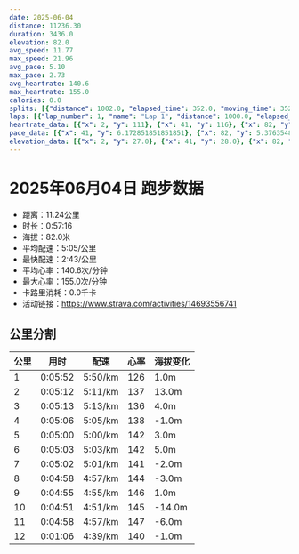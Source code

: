 ```yaml
---
date: 2025-06-04
distance: 11236.30
duration: 3436.0
elevation: 82.0
avg_speed: 11.77
max_speed: 21.96
avg_pace: 5.10
max_pace: 2.73
avg_heartrate: 140.6
max_heartrate: 155.0
calories: 0.0
splits: [{"distance": 1002.0, "elapsed_time": 352.0, "moving_time": 352.0, "average_speed": 2.85, "pace": 5.847964912280701, "average_heartrate": 126.24852071005917, "elevation_difference": 1.0, "split_number": 1}, {"distance": 1000.0, "elapsed_time": 312.0, "moving_time": 312.0, "average_speed": 3.21, "pace": 5.192118380062305, "average_heartrate": 137.87179487179486, "elevation_difference": 13.0, "split_number": 2}, {"distance": 998.5, "elapsed_time": 313.0, "moving_time": 313.0, "average_speed": 3.19, "pace": 5.224670846394984, "average_heartrate": 136.258785942492, "elevation_difference": 4.0, "split_number": 3}, {"distance": 1002.0, "elapsed_time": 306.0, "moving_time": 306.0, "average_speed": 3.27, "pace": 5.096850152905199, "average_heartrate": 138.9967320261438, "elevation_difference": -1.0, "split_number": 4}, {"distance": 999.0, "elapsed_time": 300.0, "moving_time": 300.0, "average_speed": 3.33, "pace": 5.005015015015014, "average_heartrate": 142.04333333333332, "elevation_difference": 3.0, "split_number": 5}, {"distance": 998.5, "elapsed_time": 303.0, "moving_time": 303.0, "average_speed": 3.3, "pace": 5.050515151515151, "average_heartrate": 142.2046204620462, "elevation_difference": 5.0, "split_number": 6}, {"distance": 1002.0, "elapsed_time": 302.0, "moving_time": 302.0, "average_speed": 3.32, "pace": 5.020090361445783, "average_heartrate": 141.00331125827816, "elevation_difference": -2.0, "split_number": 7}, {"distance": 1001.0, "elapsed_time": 298.0, "moving_time": 298.0, "average_speed": 3.36, "pace": 4.960327380952381, "average_heartrate": 144.20469798657717, "elevation_difference": -3.0, "split_number": 8}, {"distance": 997.5, "elapsed_time": 295.0, "moving_time": 295.0, "average_speed": 3.38, "pace": 4.930976331360947, "average_heartrate": 146.70508474576272, "elevation_difference": 1.0, "split_number": 9}, {"distance": 999.5, "elapsed_time": 291.0, "moving_time": 291.0, "average_speed": 3.43, "pace": 4.859096209912535, "average_heartrate": 145.91752577319588, "elevation_difference": -14.0, "split_number": 10}, {"distance": 1000.0, "elapsed_time": 412.0, "moving_time": 298.0, "average_speed": 3.36, "pace": 4.960327380952381, "average_heartrate": 147.24242424242425, "elevation_difference": -6.0, "split_number": 11}, {"distance": 236.3, "elapsed_time": 66.0, "moving_time": 66.0, "average_speed": 3.58, "pace": 4.655502793296089, "average_heartrate": 140.84615384615384, "elevation_difference": -1.0, "split_number": 12}]
laps: [{"lap_number": 1, "name": "Lap 1", "distance": 1000.0, "elapsed_time": 350.0, "moving_time": 350.0, "average_speed": 2.86, "pace": 5.827517482517482, "average_heartrate": 124.88888888888889, "max_heartrate": 136, "start_date": "2025-06-04 19:45:02+00:00", "elevation_difference": 10.0}, {"lap_number": 2, "name": "Lap 2", "distance": 1000.0, "elapsed_time": 312.0, "moving_time": 312.0, "average_speed": 3.21, "pace": 5.192118380062305, "average_heartrate": 137.77777777777777, "max_heartrate": 141, "start_date": "2025-06-04 19:50:54+00:00", "elevation_difference": 15.0}, {"lap_number": 3, "name": "Lap 3", "distance": 1000.0, "elapsed_time": 313.0, "moving_time": 313.0, "average_speed": 3.19, "pace": 5.224670846394984, "average_heartrate": 135.77777777777777, "max_heartrate": 143, "start_date": "2025-06-04 19:56:06+00:00", "elevation_difference": 5.0}, {"lap_number": 4, "name": "Lap 4", "distance": 1000.0, "elapsed_time": 305.0, "moving_time": 305.0, "average_speed": 3.28, "pace": 5.081310975609756, "average_heartrate": 139.22222222222223, "max_heartrate": 145, "start_date": "2025-06-04 20:01:19+00:00", "elevation_difference": 9.0}, {"lap_number": 5, "name": "Lap 5", "distance": 1000.0, "elapsed_time": 300.0, "moving_time": 300.0, "average_speed": 3.33, "pace": 5.005015015015014, "average_heartrate": 142.33333333333334, "max_heartrate": 150, "start_date": "2025-06-04 20:06:25+00:00", "elevation_difference": 9.0}, {"lap_number": 6, "name": "Lap 6", "distance": 1000.0, "elapsed_time": 303.0, "moving_time": 303.0, "average_speed": 3.3, "pace": 5.050515151515151, "average_heartrate": 141.77777777777777, "max_heartrate": 146, "start_date": "2025-06-04 20:11:25+00:00", "elevation_difference": 9.0}, {"lap_number": 7, "name": "Lap 7", "distance": 1000.0, "elapsed_time": 301.0, "moving_time": 301.0, "average_speed": 3.32, "pace": 5.020090361445783, "average_heartrate": 141.11111111111111, "max_heartrate": 151, "start_date": "2025-06-04 20:16:28+00:00", "elevation_difference": 5.0}, {"lap_number": 8, "name": "Lap 8", "distance": 1000.0, "elapsed_time": 297.0, "moving_time": 297.0, "average_speed": 3.37, "pace": 4.94560830860534, "average_heartrate": 143.77777777777777, "max_heartrate": 150, "start_date": "2025-06-04 20:21:30+00:00", "elevation_difference": 4.0}, {"lap_number": 9, "name": "Lap 9", "distance": 1000.0, "elapsed_time": 295.0, "moving_time": 295.0, "average_speed": 3.39, "pace": 4.916430678466076, "average_heartrate": 146.44444444444446, "max_heartrate": 154, "start_date": "2025-06-04 20:26:27+00:00", "elevation_difference": 9.0}, {"lap_number": 10, "name": "Lap 10", "distance": 1000.0, "elapsed_time": 291.0, "moving_time": 291.0, "average_speed": 3.44, "pace": 4.844970930232558, "average_heartrate": 145.375, "max_heartrate": 152, "start_date": "2025-06-04 20:31:23+00:00", "elevation_difference": 3.0}, {"lap_number": 11, "name": "Lap 11", "distance": 1000.0, "elapsed_time": 412.0, "moving_time": 298.0, "average_speed": 3.36, "pace": 4.960327380952381, "average_heartrate": 146.55555555555554, "max_heartrate": 154, "start_date": "2025-06-04 20:36:14+00:00", "elevation_difference": 7.0}, {"lap_number": 12, "name": "Lap 12", "distance": 236.31, "elapsed_time": 65.0, "moving_time": 65.0, "average_speed": 3.64, "pace": 4.578763736263736, "average_heartrate": 138.5, "max_heartrate": 142, "start_date": "2025-06-04 20:43:06+00:00", "elevation_difference": 1.0}]
heartrate_data: [{"x": 2, "y": 111}, {"x": 41, "y": 116}, {"x": 82, "y": 125}, {"x": 119, "y": 122}, {"x": 171, "y": 119}, {"x": 211, "y": 136}, {"x": 248, "y": 131}, {"x": 283, "y": 134}, {"x": 320, "y": 130}, {"x": 355, "y": 133}, {"x": 391, "y": 134}, {"x": 428, "y": 140}, {"x": 464, "y": 140}, {"x": 497, "y": 139}, {"x": 531, "y": 134}, {"x": 566, "y": 141}, {"x": 601, "y": 140}, {"x": 636, "y": 139}, {"x": 672, "y": 137}, {"x": 708, "y": 143}, {"x": 746, "y": 139}, {"x": 778, "y": 138}, {"x": 813, "y": 134}, {"x": 848, "y": 134}, {"x": 883, "y": 132}, {"x": 918, "y": 133}, {"x": 953, "y": 132}, {"x": 988, "y": 142}, {"x": 1023, "y": 144}, {"x": 1058, "y": 144}, {"x": 1091, "y": 145}, {"x": 1124, "y": 140}, {"x": 1157, "y": 137}, {"x": 1194, "y": 133}, {"x": 1228, "y": 133}, {"x": 1263, "y": 135}, {"x": 1297, "y": 139}, {"x": 1332, "y": 137}, {"x": 1366, "y": 140}, {"x": 1402, "y": 145}, {"x": 1436, "y": 145}, {"x": 1470, "y": 150}, {"x": 1503, "y": 145}, {"x": 1536, "y": 141}, {"x": 1568, "y": 139}, {"x": 1600, "y": 142}, {"x": 1635, "y": 138}, {"x": 1669, "y": 140}, {"x": 1703, "y": 138}, {"x": 1736, "y": 140}, {"x": 1771, "y": 145}, {"x": 1806, "y": 141}, {"x": 1841, "y": 146}, {"x": 1875, "y": 146}, {"x": 1908, "y": 141}, {"x": 1941, "y": 138}, {"x": 1975, "y": 136}, {"x": 2009, "y": 138}, {"x": 2044, "y": 137}, {"x": 2077, "y": 144}, {"x": 2111, "y": 140}, {"x": 2145, "y": 145}, {"x": 2179, "y": 151}, {"x": 2213, "y": 149}, {"x": 2246, "y": 150}, {"x": 2279, "y": 146}, {"x": 2312, "y": 140}, {"x": 2345, "y": 141}, {"x": 2379, "y": 142}, {"x": 2413, "y": 141}, {"x": 2447, "y": 142}, {"x": 2481, "y": 143}, {"x": 2514, "y": 142}, {"x": 2548, "y": 149}, {"x": 2582, "y": 152}, {"x": 2615, "y": 154}, {"x": 2649, "y": 152}, {"x": 2682, "y": 144}, {"x": 2714, "y": 138}, {"x": 2746, "y": 143}, {"x": 2780, "y": 144}, {"x": 2813, "y": 142}, {"x": 2846, "y": 144}, {"x": 2879, "y": 141}, {"x": 2913, "y": 143}, {"x": 2945, "y": 147}, {"x": 2977, "y": 146}, {"x": 3010, "y": 148}, {"x": 3043, "y": 152}, {"x": 3075, "y": 151}, {"x": 3104, "y": 153}, {"x": 3135, "y": 149}, {"x": 3165, "y": 150}, {"x": 3196, "y": 154}, {"x": 3227, "y": 152}, {"x": 3260, "y": 149}, {"x": 3309, "y": 148}, {"x": 3459, "y": 113}, {"x": 3491, "y": 135}, {"x": 3521, "y": 142}]
pace_data: [{"x": 41, "y": 6.172851851851851}, {"x": 82, "y": 5.376354838709677}, {"x": 119, "y": 5.5555666666666665}, {"x": 171, "y": 5.952392857142857}, {"x": 211, "y": 5.376354838709677}, {"x": 248, "y": 5.747137931034483}, {"x": 283, "y": 5.208343749999999}, {"x": 320, "y": 5.5555666666666665}, {"x": 355, "y": 5.376354838709677}, {"x": 391, "y": 5.5555666666666665}, {"x": 428, "y": 5.5555666666666665}, {"x": 464, "y": 5.050515151515151}, {"x": 497, "y": 5.050515151515151}, {"x": 531, "y": 4.901970588235294}, {"x": 566, "y": 5.376354838709677}, {"x": 601, "y": 5.208343749999999}, {"x": 636, "y": 4.901970588235294}, {"x": 672, "y": 5.376354838709677}, {"x": 708, "y": 6.172851851851851}, {"x": 746, "y": 8.573405349794239}, {"x": 778, "y": 5.747137931034483}, {"x": 813, "y": 5.376354838709677}, {"x": 848, "y": 5.050515151515151}, {"x": 883, "y": 5.050515151515151}, {"x": 918, "y": 5.208343749999999}, {"x": 953, "y": 5.208343749999999}, {"x": 988, "y": 5.208343749999999}, {"x": 1023, "y": 5.376354838709677}, {"x": 1058, "y": 5.050515151515151}, {"x": 1091, "y": 4.761914285714285}, {"x": 1124, "y": 5.050515151515151}, {"x": 1157, "y": 4.761914285714285}, {"x": 1194, "y": 5.208343749999999}, {"x": 1228, "y": 5.050515151515151}, {"x": 1263, "y": 4.901970588235294}, {"x": 1297, "y": 5.050515151515151}, {"x": 1332, "y": 5.050515151515151}, {"x": 1366, "y": 5.050515151515151}, {"x": 1402, "y": 5.208343749999999}, {"x": 1436, "y": 5.050515151515151}, {"x": 1470, "y": 5.050515151515151}, {"x": 1503, "y": 4.761914285714285}, {"x": 1536, "y": 4.629638888888889}, {"x": 1568, "y": 4.761914285714285}, {"x": 1600, "y": 4.761914285714285}, {"x": 1635, "y": 5.208343749999999}, {"x": 1669, "y": 5.050515151515151}, {"x": 1703, "y": 5.050515151515151}, {"x": 1736, "y": 5.208343749999999}, {"x": 1771, "y": 5.208343749999999}, {"x": 1806, "y": 5.208343749999999}, {"x": 1841, "y": 5.208343749999999}, {"x": 1875, "y": 5.050515151515151}, {"x": 1908, "y": 5.050515151515151}, {"x": 1941, "y": 5.050515151515151}, {"x": 1975, "y": 4.761914285714285}, {"x": 2009, "y": 5.376354838709677}, {"x": 2044, "y": 4.901970588235294}, {"x": 2077, "y": 4.761914285714285}, {"x": 2111, "y": 5.050515151515151}, {"x": 2145, "y": 4.901970588235294}, {"x": 2179, "y": 5.050515151515151}, {"x": 2213, "y": 5.050515151515151}, {"x": 2246, "y": 5.050515151515151}, {"x": 2279, "y": 4.761914285714285}, {"x": 2312, "y": 5.050515151515151}, {"x": 2345, "y": 5.208343749999999}, {"x": 2379, "y": 5.050515151515151}, {"x": 2413, "y": 4.901970588235294}, {"x": 2447, "y": 5.376354838709677}, {"x": 2481, "y": 5.050515151515151}, {"x": 2514, "y": 5.050515151515151}, {"x": 2548, "y": 4.761914285714285}, {"x": 2582, "y": 5.050515151515151}, {"x": 2615, "y": 5.208343749999999}, {"x": 2649, "y": 5.050515151515151}, {"x": 2682, "y": 5.050515151515151}, {"x": 2714, "y": 5.050515151515151}, {"x": 2746, "y": 4.761914285714285}, {"x": 2780, "y": 3.875976744186046}, {"x": 2813, "y": 5.050515151515151}, {"x": 2846, "y": 4.901970588235294}, {"x": 2879, "y": 4.2735128205128206}, {"x": 2913, "y": 4.761914285714285}, {"x": 2945, "y": 4.504513513513513}, {"x": 2977, "y": 4.504513513513513}, {"x": 3010, "y": 4.504513513513513}, {"x": 3043, "y": 4.504513513513513}, {"x": 3075, "y": 4.504513513513513}, {"x": 3104, "y": 4.901970588235294}, {"x": 3135, "y": 4.385973684210526}, {"x": 3165, "y": 4.385973684210526}, {"x": 3196, "y": 4.629638888888889}, {"x": 3227, "y": 4.166675}, {"x": 3260, "y": 4.629638888888889}, {"x": 3309, "y": 13.248569157392685}, {"x": 3459, "y": 4.424396071144146}, {"x": 3491, "y": 4.901970588235294}, {"x": 3521, "y": 4.761914285714285}]
elevation_data: [{"x": 2, "y": 27.0}, {"x": 41, "y": 28.0}, {"x": 82, "y": 28.0}, {"x": 119, "y": 28.0}, {"x": 171, "y": 20.0}, {"x": 211, "y": 27.0}, {"x": 248, "y": 27.0}, {"x": 283, "y": 27.0}, {"x": 320, "y": 28.0}, {"x": 355, "y": 28.0}, {"x": 391, "y": 29.0}, {"x": 428, "y": 32.0}, {"x": 464, "y": 35.0}, {"x": 497, "y": 35.0}, {"x": 531, "y": 34.0}, {"x": 566, "y": 37.0}, {"x": 601, "y": 39.0}, {"x": 636, "y": 39.0}, {"x": 672, "y": 42.0}, {"x": 708, "y": 44.0}, {"x": 746, "y": 45.0}, {"x": 778, "y": 44.0}, {"x": 813, "y": 45.0}, {"x": 848, "y": 44.0}, {"x": 883, "y": 44.0}, {"x": 918, "y": 44.0}, {"x": 953, "y": 45.0}, {"x": 988, "y": 46.0}, {"x": 1023, "y": 49.0}, {"x": 1058, "y": 51.0}, {"x": 1091, "y": 53.0}, {"x": 1124, "y": 51.0}, {"x": 1157, "y": 49.0}, {"x": 1194, "y": 47.0}, {"x": 1228, "y": 46.0}, {"x": 1263, "y": 45.0}, {"x": 1297, "y": 45.0}, {"x": 1332, "y": 45.0}, {"x": 1366, "y": 45.0}, {"x": 1402, "y": 48.0}, {"x": 1436, "y": 50.0}, {"x": 1470, "y": 53.0}, {"x": 1503, "y": 52.0}, {"x": 1536, "y": 50.0}, {"x": 1568, "y": 48.0}, {"x": 1600, "y": 47.0}, {"x": 1635, "y": 46.0}, {"x": 1669, "y": 45.0}, {"x": 1703, "y": 45.0}, {"x": 1736, "y": 45.0}, {"x": 1771, "y": 47.0}, {"x": 1806, "y": 50.0}, {"x": 1841, "y": 52.0}, {"x": 1875, "y": 53.0}, {"x": 1908, "y": 51.0}, {"x": 1941, "y": 49.0}, {"x": 1975, "y": 47.0}, {"x": 2009, "y": 47.0}, {"x": 2044, "y": 46.0}, {"x": 2077, "y": 45.0}, {"x": 2111, "y": 46.0}, {"x": 2145, "y": 47.0}, {"x": 2179, "y": 49.0}, {"x": 2213, "y": 52.0}, {"x": 2246, "y": 54.0}, {"x": 2279, "y": 53.0}, {"x": 2312, "y": 51.0}, {"x": 2345, "y": 49.0}, {"x": 2379, "y": 47.0}, {"x": 2413, "y": 47.0}, {"x": 2447, "y": 47.0}, {"x": 2481, "y": 46.0}, {"x": 2514, "y": 47.0}, {"x": 2548, "y": 50.0}, {"x": 2582, "y": 52.0}, {"x": 2615, "y": 55.0}, {"x": 2649, "y": 55.0}, {"x": 2682, "y": 53.0}, {"x": 2714, "y": 51.0}, {"x": 2746, "y": 48.0}, {"x": 2780, "y": 48.0}, {"x": 2813, "y": 46.0}, {"x": 2846, "y": 44.0}, {"x": 2879, "y": 41.0}, {"x": 2913, "y": 41.0}, {"x": 2945, "y": 40.0}, {"x": 2977, "y": 35.0}, {"x": 3010, "y": 37.0}, {"x": 3043, "y": 37.0}, {"x": 3075, "y": 34.0}, {"x": 3104, "y": 31.0}, {"x": 3135, "y": 29.0}, {"x": 3165, "y": 28.0}, {"x": 3196, "y": 28.0}, {"x": 3227, "y": 28.0}, {"x": 3260, "y": 28.0}, {"x": 3309, "y": 21.0}, {"x": 3459, "y": 28.0}, {"x": 3491, "y": 29.0}, {"x": 3521, "y": 28.0}]
---
```


# 2025年06月04日 跑步数据

- 距离：11.24公里
- 时长：0:57:16
- 海拔：82.0米
- 平均配速：5:05/公里
- 最快配速：2:43/公里
- 平均心率：140.6次/分钟
- 最大心率：155.0次/分钟
- 卡路里消耗：0.0千卡
- 活动链接：https://www.strava.com/activities/14693556741

## 公里分割

| 公里 | 用时 | 配速 | 心率 | 海拔变化 |
|------|------|------|------|------|
| 1 | 0:05:52 | 5:50/km | 126 | 1.0m |
| 2 | 0:05:12 | 5:11/km | 137 | 13.0m |
| 3 | 0:05:13 | 5:13/km | 136 | 4.0m |
| 4 | 0:05:06 | 5:05/km | 138 | -1.0m |
| 5 | 0:05:00 | 5:00/km | 142 | 3.0m |
| 6 | 0:05:03 | 5:03/km | 142 | 5.0m |
| 7 | 0:05:02 | 5:01/km | 141 | -2.0m |
| 8 | 0:04:58 | 4:57/km | 144 | -3.0m |
| 9 | 0:04:55 | 4:55/km | 146 | 1.0m |
| 10 | 0:04:51 | 4:51/km | 145 | -14.0m |
| 11 | 0:04:58 | 4:57/km | 147 | -6.0m |
| 12 | 0:01:06 | 4:39/km | 140 | -1.0m |

